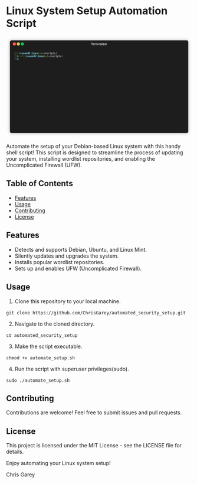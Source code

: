 # Linux System Setup Automation Script

![Demo](render1698350535874.gif)

Automate the setup of your Debian-based Linux system with this handy shell script! This script is designed to streamline the process of updating your system, installing wordlist repositories, and enabling the Uncomplicated Firewall (UFW).

## Table of Contents

- [Features](#features)
- [Usage](#usage)
- [Contributing](#contributing)
- [License](#license)

## Features

- Detects and supports Debian, Ubuntu, and Linux Mint.
- Silently updates and upgrades the system.
- Installs popular wordlist repositories.
- Sets up and enables UFW (Uncomplicated Firewall).

## Usage

1. Clone this repository to your local machine.
```
git clone https://github.com/ChrisGarey/automated_security_setup.git
```
2. Navigate to the cloned directory.
```
cd automated_security_setup
```

3. Make the script executable.
```
chmod +x automate_setup.sh
```

4. Run the script with superuser privileges(sudo).
```
sudo ./automate_setup.sh
```

## Contributing

Contributions are welcome! Feel free to submit issues and pull requests.

## License

This project is licensed under the MIT License - see the LICENSE file for details.

Enjoy automating your Linux system setup!

Chris Garey